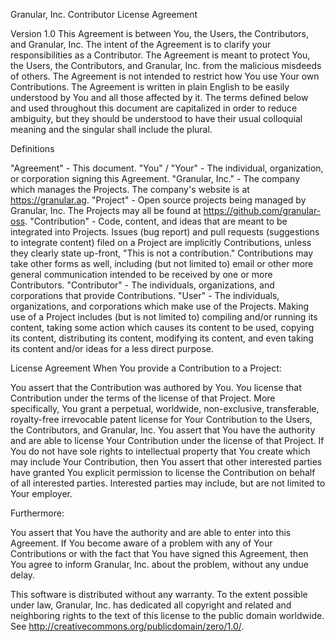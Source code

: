 Granular, Inc. Contributor License Agreement

Version 1.0
This Agreement is between You, the Users, the Contributors, and Granular, Inc. The intent of the Agreement is to clarify your responsibilities as a Contributor.
The Agreement is meant to protect You, the Users, the Contributors, and Granular, Inc. from the malicious misdeeds of others. The Agreement is not intended to restrict how You use Your own Contributions.
The Agreement is written in plain English to be easily understood by You and all those affected by it. The terms defined below and used throughout this document are capitalized in order to reduce ambiguity, but they should be understood to have their usual colloquial meaning and the singular shall include the plural.

Definitions

"Agreement" - This document.
"You" / "Your" - The individual, organization, or corporation signing this Agreement.
"Granular, Inc." - The company which manages the Projects. The company's website is at https://granular.ag.
"Project" - Open source projects being managed by Granular, Inc. The Projects may all be found at https://github.com/granular-oss.
"Contribution" - Code, content, and ideas that are meant to be integrated into Projects. Issues (bug report) and pull requests (suggestions to integrate content) filed on a Project are implicitly Contributions, unless they clearly state up-front, "This is not a contribution." Contributions may take other forms as well, including (but not limited to) email or other more general communication intended to be received by one or more Contributors.
"Contributor" - The individuals, organizations, and corporations that provide Contributions.
"User" - The individuals, organizations, and corporations which make use of the Projects. Making use of a Project includes (but is not limited to) compiling and/or running its content, taking some action which causes its content to be used, copying its content, distributing its content, modifying its content, and even taking its content and/or ideas for a less direct purpose.


License Agreement
When You provide a Contribution to a Project:

You assert that the Contribution was authored by You.
You license that Contribution under the terms of the license of that Project. More specifically, You grant a perpetual, worldwide, non-exclusive, transferable, royalty-free irrevocable patent license for Your Contribution to the Users, the Contributors, and Granular, Inc.
You assert that You have the authority and are able to license Your Contribution under the license of that Project.
If You do not have sole rights to intellectual property that You create which may include Your Contribution, then You assert that other interested parties have granted You explicit permission to license the Contribution on behalf of all interested parties. Interested parties may include, but are not limited to Your employer.

Furthermore:

You assert that You have the authority and are able to enter into this Agreement.
If You become aware of a problem with any of Your Contributions or with the fact that You have signed this Agreement, then You agree to inform Granular, Inc. about the problem, without any undue delay.

This software is distributed without any warranty.
To the extent possible under law, Granular, Inc. has dedicated all copyright and related and neighboring rights to the text of this license to the public domain worldwide. See http://creativecommons.org/publicdomain/zero/1.0/.